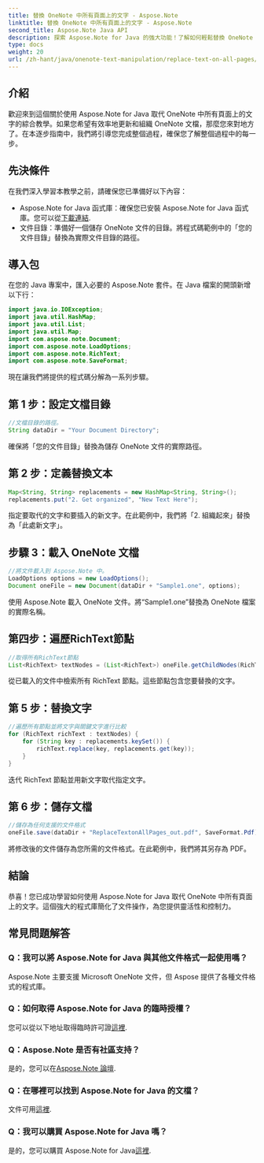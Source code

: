 ```yaml
---
title: 替換 OneNote 中所有頁面上的文字 - Aspose.Note
linktitle: 替換 OneNote 中所有頁面上的文字 - Aspose.Note
second_title: Aspose.Note Java API
description: 探索 Aspose.Note for Java 的強大功能！了解如何輕鬆替換 OneNote 中所有頁面上的文字。請按照我們的逐步指南進行無縫文件操作。
type: docs
weight: 20
url: /zh-hant/java/onenote-text-manipulation/replace-text-on-all-pages/
---
```

## 介紹
歡迎來到這個關於使用 Aspose.Note for Java 取代 OneNote 中所有頁面上的文字的綜合教學。如果您希望有效率地更新和組織 OneNote 文檔，那麼您來對地方了。在本逐步指南中，我們將引導您完成整個過程，確保您了解整個過程中的每一步。
## 先決條件
在我們深入學習本教學之前，請確保您已準備好以下內容：
-  Aspose.Note for Java 函式庫：確保您已安裝 Aspose.Note for Java 函式庫。您可以從[下載連結](https://releases.aspose.com/note/java/).
- 文件目錄：準備好一個儲存 OneNote 文件的目錄。將程式碼範例中的「您的文件目錄」替換為實際文件目錄的路徑。
## 導入包
在您的 Java 專案中，匯入必要的 Aspose.Note 套件。在 Java 檔案的開頭新增以下行：
```java
import java.io.IOException;
import java.util.HashMap;
import java.util.List;
import java.util.Map;
import com.aspose.note.Document;
import com.aspose.note.LoadOptions;
import com.aspose.note.RichText;
import com.aspose.note.SaveFormat;
```
現在讓我們將提供的程式碼分解為一系列步驟。
## 第 1 步：設定文檔目錄
```java
//文檔目錄的路徑。
String dataDir = "Your Document Directory";
```
確保將「您的文件目錄」替換為儲存 OneNote 文件的實際路徑。
## 第 2 步：定義替換文本
```java
Map<String, String> replacements = new HashMap<String, String>();
replacements.put("2. Get organized", "New Text Here");
```
指定要取代的文字和要插入的新文字。在此範例中，我們將「2. 組織起來」替換為「此處新文字」。
## 步驟 3：載入 OneNote 文檔
```java
//將文件載入到 Aspose.Note 中。
LoadOptions options = new LoadOptions();
Document oneFile = new Document(dataDir + "Sample1.one", options);
```
使用 Aspose.Note 載入 OneNote 文件。將“Sample1.one”替換為 OneNote 檔案的實際名稱。
## 第四步：遍歷RichText節點
```java
//取得所有RichText節點
List<RichText> textNodes = (List<RichText>) oneFile.getChildNodes(RichText.class);
```
從已載入的文件中檢索所有 RichText 節點。這些節點包含您要替換的文字。
## 第 5 步：替換文字
```java
//遍歷所有節點並將文字與關鍵文字進行比較
for (RichText richText : textNodes) {
    for (String key : replacements.keySet()) {
        richText.replace(key, replacements.get(key));
    }
}
```
迭代 RichText 節點並用新文字取代指定文字。
## 第 6 步：儲存文檔
```java
//儲存為任何支援的文件格式
oneFile.save(dataDir + "ReplaceTextonAllPages_out.pdf", SaveFormat.Pdf);
```
將修改後的文件儲存為您所需的文件格式。在此範例中，我們將其另存為 PDF。
## 結論
恭喜！您已成功學習如何使用 Aspose.Note for Java 取代 OneNote 中所有頁面上的文字。這個強大的程式庫簡化了文件操作，為您提供靈活性和控制力。
## 常見問題解答
### Q：我可以將 Aspose.Note for Java 與其他文件格式一起使用嗎？
Aspose.Note 主要支援 Microsoft OneNote 文件，但 Aspose 提供了各種文件格式的程式庫。
### Q：如何取得 Aspose.Note for Java 的臨時授權？
您可以從以下地址取得臨時許可證[這裡](https://purchase.aspose.com/temporary-license/).
### Q：Aspose.Note 是否有社區支持？
是的，您可以在[Aspose.Note 論壇](https://forum.aspose.com/c/note/28).
### Q：在哪裡可以找到 Aspose.Note for Java 的文檔？
文件可用[這裡](https://reference.aspose.com/note/java/).
### Q：我可以購買 Aspose.Note for Java 嗎？ 
是的，您可以購買 Aspose.Note for Java[這裡](https://purchase.aspose.com/buy).